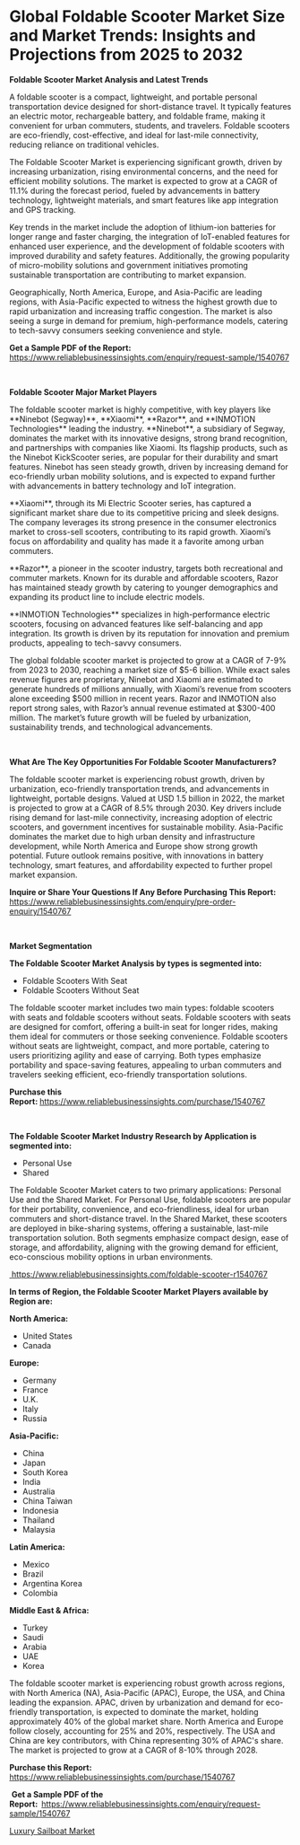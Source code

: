 <p><h1>Global Foldable Scooter Market Size and Market Trends: Insights and Projections from 2025 to 2032</h1></p><p><strong>Foldable Scooter Market Analysis and Latest Trends</strong></p>
<p><p>A foldable scooter is a compact, lightweight, and portable personal transportation device designed for short-distance travel. It typically features an electric motor, rechargeable battery, and foldable frame, making it convenient for urban commuters, students, and travelers. Foldable scooters are eco-friendly, cost-effective, and ideal for last-mile connectivity, reducing reliance on traditional vehicles.</p><p>The Foldable Scooter Market is experiencing significant growth, driven by increasing urbanization, rising environmental concerns, and the need for efficient mobility solutions. The market is expected to grow at a CAGR of 11.1% during the forecast period, fueled by advancements in battery technology, lightweight materials, and smart features like app integration and GPS tracking.</p><p>Key trends in the market include the adoption of lithium-ion batteries for longer range and faster charging, the integration of IoT-enabled features for enhanced user experience, and the development of foldable scooters with improved durability and safety features. Additionally, the growing popularity of micro-mobility solutions and government initiatives promoting sustainable transportation are contributing to market expansion.</p><p>Geographically, North America, Europe, and Asia-Pacific are leading regions, with Asia-Pacific expected to witness the highest growth due to rapid urbanization and increasing traffic congestion. The market is also seeing a surge in demand for premium, high-performance models, catering to tech-savvy consumers seeking convenience and style.</p></p>
<p><strong>Get a Sample PDF of the Report:&nbsp;</strong> <a href="https://www.reliablebusinessinsights.com/enquiry/request-sample/1540767?utm_campaign=84&utm_medium=2&utm_source=Github&utm_content=ia&utm_term=22012025&utm_id=foldable-scooter">https://www.reliablebusinessinsights.com/enquiry/request-sample/1540767</a></p>
<p>&nbsp;</p>
<p><strong>Foldable Scooter Major Market Players</strong></p>
<p><p>The foldable scooter market is highly competitive, with key players like **Ninebot (Segway)**, **Xiaomi**, **Razor**, and **INMOTION Technologies** leading the industry. **Ninebot**, a subsidiary of Segway, dominates the market with its innovative designs, strong brand recognition, and partnerships with companies like Xiaomi. Its flagship products, such as the Ninebot KickScooter series, are popular for their durability and smart features. Ninebot has seen steady growth, driven by increasing demand for eco-friendly urban mobility solutions, and is expected to expand further with advancements in battery technology and IoT integration.</p><p>**Xiaomi**, through its Mi Electric Scooter series, has captured a significant market share due to its competitive pricing and sleek designs. The company leverages its strong presence in the consumer electronics market to cross-sell scooters, contributing to its rapid growth. Xiaomi’s focus on affordability and quality has made it a favorite among urban commuters.</p><p>**Razor**, a pioneer in the scooter industry, targets both recreational and commuter markets. Known for its durable and affordable scooters, Razor has maintained steady growth by catering to younger demographics and expanding its product line to include electric models.</p><p>**INMOTION Technologies** specializes in high-performance electric scooters, focusing on advanced features like self-balancing and app integration. Its growth is driven by its reputation for innovation and premium products, appealing to tech-savvy consumers.</p><p>The global foldable scooter market is projected to grow at a CAGR of 7-9% from 2023 to 2030, reaching a market size of $5-6 billion. While exact sales revenue figures are proprietary, Ninebot and Xiaomi are estimated to generate hundreds of millions annually, with Xiaomi’s revenue from scooters alone exceeding $500 million in recent years. Razor and INMOTION also report strong sales, with Razor’s annual revenue estimated at $300-400 million. The market’s future growth will be fueled by urbanization, sustainability trends, and technological advancements.</p></p>
<p>&nbsp;</p>
<p><strong>What Are The Key Opportunities For Foldable Scooter Manufacturers?</strong></p>
<p><p>The foldable scooter market is experiencing robust growth, driven by urbanization, eco-friendly transportation trends, and advancements in lightweight, portable designs. Valued at USD 1.5 billion in 2022, the market is projected to grow at a CAGR of 8.5% through 2030. Key drivers include rising demand for last-mile connectivity, increasing adoption of electric scooters, and government incentives for sustainable mobility. Asia-Pacific dominates the market due to high urban density and infrastructure development, while North America and Europe show strong growth potential. Future outlook remains positive, with innovations in battery technology, smart features, and affordability expected to further propel market expansion.</p></p>
<p><strong>Inquire or Share Your Questions If Any Before Purchasing This Report:</strong> <a href="https://www.reliablebusinessinsights.com/enquiry/pre-order-enquiry/1540767?utm_campaign=84&utm_medium=2&utm_source=Github&utm_content=ia&utm_term=22012025&utm_id=foldable-scooter">https://www.reliablebusinessinsights.com/enquiry/pre-order-enquiry/1540767</a></p>
<p>&nbsp;</p>
<p><strong>Market Segmentation</strong></p>
<p><strong>The Foldable Scooter Market Analysis by types is segmented into:</strong></p>
<p><ul><li>Foldable Scooters With Seat</li><li>Foldable Scooters Without Seat</li></ul></p>
<p><p>The foldable scooter market includes two main types: foldable scooters with seats and foldable scooters without seats. Foldable scooters with seats are designed for comfort, offering a built-in seat for longer rides, making them ideal for commuters or those seeking convenience. Foldable scooters without seats are lightweight, compact, and more portable, catering to users prioritizing agility and ease of carrying. Both types emphasize portability and space-saving features, appealing to urban commuters and travelers seeking efficient, eco-friendly transportation solutions.</p></p>
<p><strong>Purchase this Report:&nbsp;</strong><a href="https://www.reliablebusinessinsights.com/purchase/1540767?utm_campaign=84&utm_medium=2&utm_source=Github&utm_content=ia&utm_term=22012025&utm_id=foldable-scooter">https://www.reliablebusinessinsights.com/purchase/1540767</a></p>
<p>&nbsp;</p>
<p><strong>The Foldable Scooter Market Industry Research by Application is segmented into:</strong></p>
<p><ul><li>Personal Use</li><li>Shared</li></ul></p>
<p><p>The Foldable Scooter Market caters to two primary applications: Personal Use and the Shared Market. For Personal Use, foldable scooters are popular for their portability, convenience, and eco-friendliness, ideal for urban commuters and short-distance travel. In the Shared Market, these scooters are deployed in bike-sharing systems, offering a sustainable, last-mile transportation solution. Both segments emphasize compact design, ease of storage, and affordability, aligning with the growing demand for efficient, eco-conscious mobility options in urban environments.</p></p>
<p><a href="https://www.reliablebusinessinsights.com/foldable-scooter-r1540767?utm_campaign=84&utm_medium=2&utm_source=Github&utm_content=ia&utm_term=22012025&utm_id=foldable-scooter">&nbsp;https://www.reliablebusinessinsights.com/foldable-scooter-r1540767</a></p>
<p><strong>In terms of Region, the Foldable Scooter Market Players available by Region are:</strong></p>
<p>
    <p> <strong> North America: </strong>
        <ul>
            <li>United States</li>
            <li>Canada</li>
        </ul>
        </p> 
    <p> <strong> Europe: </strong>
        <ul>
            <li>Germany</li>
            <li>France</li>
            <li>U.K.</li>
            <li>Italy</li>
            <li>Russia</li>
        </ul>
        </p> 
    <p> <strong> Asia-Pacific: </strong>
        <ul>
            <li>China</li>
            <li>Japan</li>
            <li>South Korea</li>
            <li>India</li>
            <li>Australia</li>
            <li>China Taiwan</li>
            <li>Indonesia</li>
            <li>Thailand</li>
            <li>Malaysia</li>
        </ul>
        </p> 
    <p> <strong> Latin America: </strong>
        <ul>
            <li>Mexico</li>
            <li>Brazil</li>
            <li>Argentina Korea</li>
            <li>Colombia</li>
        </ul>
        </p> 
    <p> <strong> Middle East & Africa: </strong>
        <ul>
            <li>Turkey</li>
            <li>Saudi</li>
            <li>Arabia</li>
            <li>UAE</li>
            <li>Korea</li>
        </ul>
    </p>
    </p>
<p><p>The foldable scooter market is experiencing robust growth across regions, with North America (NA), Asia-Pacific (APAC), Europe, the USA, and China leading the expansion. APAC, driven by urbanization and demand for eco-friendly transportation, is expected to dominate the market, holding approximately 40% of the global market share. North America and Europe follow closely, accounting for 25% and 20%, respectively. The USA and China are key contributors, with China representing 30% of APAC's share. The market is projected to grow at a CAGR of 8-10% through 2028.</p></p>
<p><strong>Purchase this Report: </strong><a href="https://www.reliablebusinessinsights.com/purchase/1540767?utm_campaign=84&utm_medium=2&utm_source=Github&utm_content=ia&utm_term=22012025&utm_id=foldable-scooter">https://www.reliablebusinessinsights.com/purchase/1540767</a></p>
<p>&nbsp;<strong>Get a Sample PDF of the Report:&nbsp;&nbsp;</strong><a href="https://www.reliablebusinessinsights.com/enquiry/request-sample/1540767?utm_campaign=84&utm_medium=2&utm_source=Github&utm_content=ia&utm_term=22012025&utm_id=foldable-scooter">https://www.reliablebusinessinsights.com/enquiry/request-sample/1540767</a></p>
<p><strong></strong></p>
<p><p><a href="https://github.com/siobhanbusker813/Market-Research-Report-List-1/blob/main/luxury-sailboat-market.md?utm_campaign=84&utm_medium=2&utm_source=Github&utm_content=ia&utm_term=22012025&utm_id=foldable-scooter">Luxury Sailboat Market</a></p></p>